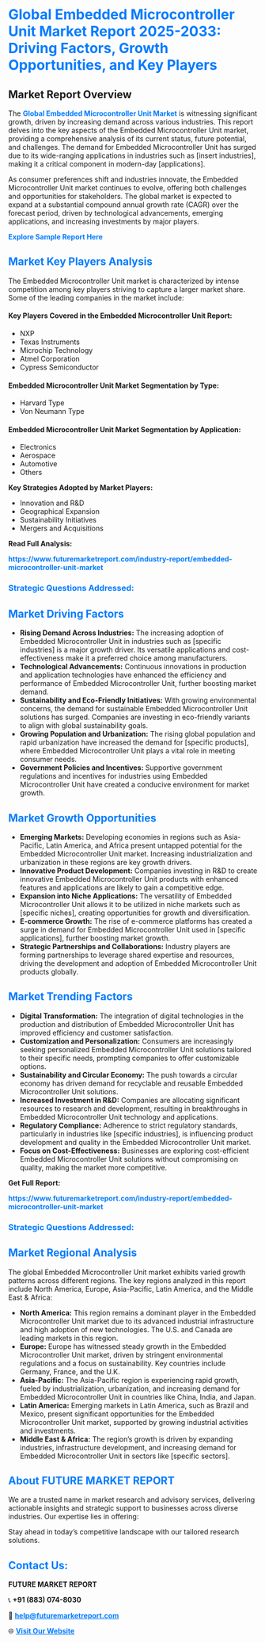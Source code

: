 <h1 style="color: #007BFF;">Global Embedded Microcontroller Unit Market Report 2025-2033: Driving Factors, Growth Opportunities, and Key Players</h1>

<section id="overview">
<h2>Market Report Overview</h2>
<p>The <a href="https://www.futuremarketreport.com/industry-report/embedded-microcontroller-unit-market" style="color: #007BFF; text-decoration: none;"><strong>Global Embedded Microcontroller Unit Market</strong></a> is witnessing significant growth, driven by increasing demand across various industries. This report delves into the key aspects of the Embedded Microcontroller Unit market, providing a comprehensive analysis of its current status, future potential, and challenges. The demand for Embedded Microcontroller Unit has surged due to its wide-ranging applications in industries such as [insert industries], making it a critical component in modern-day [applications].</p>
<p>As consumer preferences shift and industries innovate, the Embedded Microcontroller Unit market continues to evolve, offering both challenges and opportunities for stakeholders. The global market is expected to expand at a substantial compound annual growth rate (CAGR) over the forecast period, driven by technological advancements, emerging applications, and increasing investments by major players.</p>
</section>

<section id="overview">
<p><a href="https://www.futuremarketreport.com/request-sample/reportId=76294" style="color: #007BFF; text-decoration: none;"><strong>Explore Sample Report Here</strong></a></p>
</section>

<section id="key-players">
<h2 style="color: #007BFF;">Market Key Players Analysis</h2>
<p>The Embedded Microcontroller Unit market is characterized by intense competition among key players striving to capture a larger market share. Some of the leading companies in the market include:</p>
<h4>Key Players Covered in the Embedded Microcontroller Unit Report:</h4>
<ul><li>NXP</li><li>Texas Instruments</li><li>Microchip Technology</li><li>Atmel Corporation</li><li>Cypress Semiconductor</li></ul>
<h4>Embedded Microcontroller Unit Market Segmentation by Type:</h4>
<ul><li>Harvard Type</li><li>Von Neumann Type</li></ul>

<h4>Embedded Microcontroller Unit Market Segmentation by Application:</h4>
<ul><li>Electronics</li><li>Aerospace</li><li>Automotive</li><li>Others</li></ul>
<p><strong>Key Strategies Adopted by Market Players:</strong></p>
<ul>
<li>Innovation and R&D</li>
<li>Geographical Expansion</li>
<li>Sustainability Initiatives</li>
<li>Mergers and Acquisitions</li>
</ul>
</section>

<section>
<p><strong>Read Full Analysis: </strong></p><a href="https://www.futuremarketreport.com/industry-report/embedded-microcontroller-unit-market" style="color: #007BFF; text-decoration: none;"><strong>https://www.futuremarketreport.com/industry-report/embedded-microcontroller-unit-market</strong></a>
<h3 style="color: #007BFF;">Strategic Questions Addressed:</h3>
</section>

<section id="driving-factors">
<h2 style="color: #007BFF;">Market Driving Factors</h2>
<ul>
<li><strong>Rising Demand Across Industries:</strong> The increasing adoption of Embedded Microcontroller Unit in industries such as [specific industries] is a major growth driver. Its versatile applications and cost-effectiveness make it a preferred choice among manufacturers.</li>
<li><strong>Technological Advancements:</strong> Continuous innovations in production and application technologies have enhanced the efficiency and performance of Embedded Microcontroller Unit, further boosting market demand.</li>
<li><strong>Sustainability and Eco-Friendly Initiatives:</strong> With growing environmental concerns, the demand for sustainable Embedded Microcontroller Unit solutions has surged. Companies are investing in eco-friendly variants to align with global sustainability goals.</li>
<li><strong>Growing Population and Urbanization:</strong> The rising global population and rapid urbanization have increased the demand for [specific products], where Embedded Microcontroller Unit plays a vital role in meeting consumer needs.</li>
<li><strong>Government Policies and Incentives:</strong> Supportive government regulations and incentives for industries using Embedded Microcontroller Unit have created a conducive environment for market growth.</li>
</ul>
</section>

<section id="growth-opportunities">
<h2 style="color: #007BFF;">Market Growth Opportunities</h2>
<ul>
<li><strong>Emerging Markets:</strong> Developing economies in regions such as Asia-Pacific, Latin America, and Africa present untapped potential for the Embedded Microcontroller Unit market. Increasing industrialization and urbanization in these regions are key growth drivers.</li>
<li><strong>Innovative Product Development:</strong> Companies investing in R&D to create innovative Embedded Microcontroller Unit products with enhanced features and applications are likely to gain a competitive edge.</li>
<li><strong>Expansion into Niche Applications:</strong> The versatility of Embedded Microcontroller Unit allows it to be utilized in niche markets such as [specific niches], creating opportunities for growth and diversification.</li>
<li><strong>E-commerce Growth:</strong> The rise of e-commerce platforms has created a surge in demand for Embedded Microcontroller Unit used in [specific applications], further boosting market growth.</li>
<li><strong>Strategic Partnerships and Collaborations:</strong> Industry players are forming partnerships to leverage shared expertise and resources, driving the development and adoption of Embedded Microcontroller Unit products globally.</li>
</ul>
</section>

<section id="trending-factors">
<h2 style="color: #007BFF;">Market Trending Factors</h2>
<ul>
<li><strong>Digital Transformation:</strong> The integration of digital technologies in the production and distribution of Embedded Microcontroller Unit has improved efficiency and customer satisfaction.</li>
<li><strong>Customization and Personalization:</strong> Consumers are increasingly seeking personalized Embedded Microcontroller Unit solutions tailored to their specific needs, prompting companies to offer customizable options.</li>
<li><strong>Sustainability and Circular Economy:</strong> The push towards a circular economy has driven demand for recyclable and reusable Embedded Microcontroller Unit solutions.</li>
<li><strong>Increased Investment in R&D:</strong> Companies are allocating significant resources to research and development, resulting in breakthroughs in Embedded Microcontroller Unit technology and applications.</li>
<li><strong>Regulatory Compliance:</strong> Adherence to strict regulatory standards, particularly in industries like [specific industries], is influencing product development and quality in the Embedded Microcontroller Unit market.</li>
<li><strong>Focus on Cost-Effectiveness:</strong> Businesses are exploring cost-efficient Embedded Microcontroller Unit solutions without compromising on quality, making the market more competitive.</li>
</ul>
</section>

<section>
<p><strong>Get Full Report: </strong></p><a href="https://www.futuremarketreport.com/industry-report/embedded-microcontroller-unit-market" style="color: #007BFF; text-decoration: none;"><strong>https://www.futuremarketreport.com/industry-report/embedded-microcontroller-unit-market</strong></a>
<h3 style="color: #007BFF;">Strategic Questions Addressed:</h3>
</section>


<section id="regional-analysis">
<h2 style="color: #007BFF;">Market Regional Analysis</h2>
<p>The global Embedded Microcontroller Unit market exhibits varied growth patterns across different regions. The key regions analyzed in this report include North America, Europe, Asia-Pacific, Latin America, and the Middle East & Africa:</p>
<ul>
<li><strong>North America:</strong> This region remains a dominant player in the Embedded Microcontroller Unit market due to its advanced industrial infrastructure and high adoption of new technologies. The U.S. and Canada are leading markets in this region.</li>
<li><strong>Europe:</strong> Europe has witnessed steady growth in the Embedded Microcontroller Unit market, driven by stringent environmental regulations and a focus on sustainability. Key countries include Germany, France, and the U.K.</li>
<li><strong>Asia-Pacific:</strong> The Asia-Pacific region is experiencing rapid growth, fueled by industrialization, urbanization, and increasing demand for Embedded Microcontroller Unit in countries like China, India, and Japan.</li>
<li><strong>Latin America:</strong> Emerging markets in Latin America, such as Brazil and Mexico, present significant opportunities for the Embedded Microcontroller Unit market, supported by growing industrial activities and investments.</li>
<li><strong>Middle East & Africa:</strong> The region’s growth is driven by expanding industries, infrastructure development, and increasing demand for Embedded Microcontroller Unit in sectors like [specific sectors].</li>
</ul>
</section>

<footer>
<h2 style="color: #007BFF;">About FUTURE MARKET REPORT</h2>
<p>We are a trusted name in market research and advisory services, delivering actionable insights and strategic support to businesses across diverse industries. Our expertise lies in offering:</p>

<p>Stay ahead in today’s competitive landscape with our tailored research solutions.</p>

<h2 style="color: #007BFF;">Contact Us:</h2>
<p><strong>FUTURE MARKET REPORT</strong></p>
<p>📞 <strong>+91 (883) 074-8030</strong></p>
<p>📧 <strong><a href="mailto:help@futuremarketreport.com" style="color: #007BFF;">help@futuremarketreport.com</a></strong></p>
<p>🌐 <strong><a href="https://www.futuremarketreport.com/" style="color: #007BFF;">Visit Our Website</a></strong></p>
</footer>